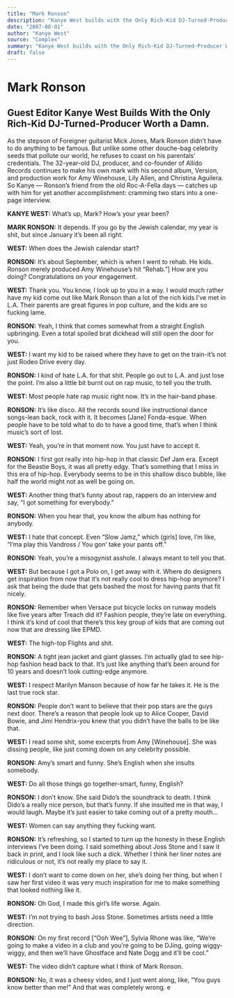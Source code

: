 ```yaml
---
title: "Mark Ronson"
description: "Kanye West builds with the Only Rich-Kid DJ-Turned-Producer Worth a Damn. The 32-year-old DJ continues to make his own mark with his second album, Version, and production work for Amy Winehouse, Lily ..."
date: "2007-08-01"
author: "Kanye West"
source: "Complex"
summary: "Kanye West builds with the Only Rich-Kid DJ-Turned-Producer Worth a Damn. The 32-year-old DJ continues to make his own mark with his second album, Version, and production work for Amy Winehouse, Lily Allen, and Christina Aguilera."
draft: false
---
```


# Mark Ronson

## Guest Editor Kanye West Builds With the Only Rich-Kid DJ-Turned-Producer Worth a Damn.

As the stepson of Foreigner guitarist Mick Jones, Mark Ronson didn’t have to do anything to be famous. But unlike some other douche-bag celebrity seeds that pollute our world, he refuses to coast on his parentals’ credentials. The 32-year-old DJ, producer, and co-founder of Allido Records continues to make his own mark with his second album, Version, and production work for Amy Winehouse, Lily Allen, and Christina Aguilera. So Kanye — Ronson’s friend from the old Roc-A-Fella days — catches up with him for yet another accomplishment: cramming two stars into a one-page interview.

**KANYE WEST:** What’s up, Mark? How’s your year been?

**MARK RONSON:** It depends. If you go by the Jewish calendar, my year is shit, but since January it’s been all right.

**WEST:** When does the Jewish calendar start?

**RONSON:** It’s about September, which is when I went to rehab. He kids. Ronson merely produced Amy Winehouse’s hit “Rehab.”] How are you doing? Congratulations on your engagement.

**WEST:** Thank you. You know, I look up to you in a way. I would much rather have my kid come out like Mark Ronson than a lot of the rich kids I’ve met in L.A. Their parents are great figures in pop culture, and the kids are so fucking lame.

**RONSON:** Yeah, I think that comes somewhat from a straight English upbringing. Even a total spoiled brat dickhead will still open the door for you.

**WEST:** I want my kid to be raised where they have to get on the train-it’s not just Rodeo Drive every day.

**RONSON:** I kind of hate L.A. for that shit. People go out to L.A. and just lose the point. I’m also a little bit burnt out on rap music, to tell you the truth.

**WEST:** Most people hate rap music right now. It’s in the hair-band phase.

**RONSON:** It’s like disco. All the records sound like instructional dance songs-lean back, rock with it. It becomes [Jane] Fonda-esque. When people have to be told what to do to have a good time, that’s when I think music’s sort of lost.

**WEST:** Yeah, you’re in that moment now. You just have to accept it.

**RONSON:** I first got really into hip-hop in that classic Def Jam era. Except for the Beastie Boys, it was all pretty edgy. That’s something that I miss in this era of hip-hop. Everybody seems to be in this shallow disco bubble, like half the world might not as well be going on.

**WEST:** Another thing that’s funny about rap, rappers do an interview and say, “I got something for everybody.”

**RONSON:** When you hear that, you know the album has nothing for anybody.

**WEST:** I hate that concept. Even “Slow Jamz,” which (girls] love, l’m like, “I’ma play this Vandross / You gon’ take your pants off.”

**RONSON:** Yeah, you’re a misogynist asshole. I always meant to tell you that.

**WEST:** But because I got a Polo on, I get away with it. Where do designers get inspiration from now that it’s not really cool to dress hip-hop anymore? I ask that being the dude that gets bashed the most for having pants that fit nicely.

**RONSON:** Remember when Versace put bicycle locks on runway models like five years after Treach did it? Fashion people, they’re late on everything. I think it’s kind of cool that there’s this key group of kids that are coming out now that are dressing like EPMD.

**WEST:** The high-top Flights and shit.

**RONSON:** A tight jean jacket and giant glasses. I’m actually glad to see hip-hop fashion head back to that. It’s just like anything that’s been around for 10 years and doesn’t look cutting-edge anymore.

**WEST:** I respect Marilyn Manson because of how far he takes it. He is the last true rock star.

**RONSON:** People don’t want to believe that their pop stars are the guys next door. There’s a reason that people look up to Alice Cooper, David Bowie, and Jimi Hendrix-you knew that you didn’t have the balls to be like that.

**WEST:** I read some shit, some excerpts from Amy [Winehouse]. She was dissing people, like just coming down on any celebrity possible.

**RONSON:** Amy’s smart and funny. She’s English when she insults somebody.

**WEST:** Do all those things go together-smart, funny, English?

**RONSON:** I don’t know. She said Dido’s the soundtrack to death. I think Dido’s a really nice person, but that’s funny. If she insulted me in that way, I would laugh. Maybe it’s just easier to take coming out of a pretty mouth...

**WEST:** Women can say anything they fucking want.

**RONSON:** It’s refreshing, so I started to turn up the honesty in these English interviews I’ve been doing. I said something about Joss Stone and I saw it back in print, and I look like such a dick. Whether I think her liner notes are ridiculous or not, it’s not really my place to say it.

**WEST:** I don’t want to come down on her, she’s doing her thing, but when I saw her first video it was very much inspiration for me to make something that looked nothing like it.

**RONSON:** Oh God, I made this girl’s life worse. Again.

**WEST:** I’m not trying to bash Joss Stone. Sometimes artists need a little direction.

**RONSON:** On my first record [“Ooh Wee”], Sylvia Rhone was like, “We’re going to make a video in a club and you’re going to be DJing, going wiggy-wiggy, and then we’ll have Ghostface and Nate Dogg and it’ll be cool.”

**WEST:** The video didn’t capture what I think of Mark Ronson.

**RONSON:** No, it was a cheesy video, and I just went along, like, “You guys know better than me!” And that was completely wrong. e
